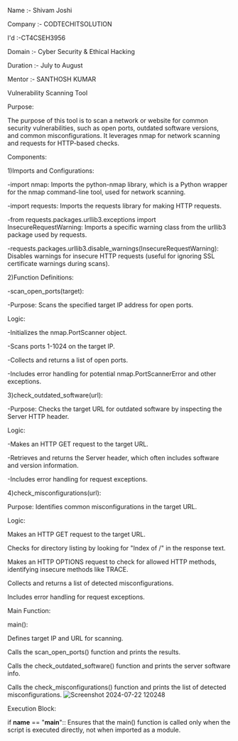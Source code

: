 Name :- Shivam Joshi

Company :- CODTECHITSOLUTION

I'd :-CT4CSEH3956

Domain :- Cyber Security & Ethical Hacking

Duration :- July to August

Mentor :- SANTHOSH KUMAR

Vulnerability Scanning Tool


Purpose:

The purpose of this tool is to scan a network or website for common security vulnerabilities, such as open ports, outdated software versions, and common misconfigurations. It leverages nmap for network scanning and requests for HTTP-based checks.

Components:

1)Imports and Configurations:

-import nmap: Imports the python-nmap library, which is a Python wrapper for the nmap command-line tool, used for network scanning.

-import requests: Imports the requests library for making HTTP requests.

-from requests.packages.urllib3.exceptions import InsecureRequestWarning: Imports a specific warning class from the urllib3 package used by requests.

-requests.packages.urllib3.disable_warnings(InsecureRequestWarning): Disables warnings for insecure HTTP requests (useful for ignoring SSL certificate warnings during scans).

 2)Function Definitions:

-scan_open_ports(target):

-Purpose: Scans the specified target IP address for open ports.

Logic:

-Initializes the nmap.PortScanner object.

-Scans ports 1-1024 on the target IP.

-Collects and returns a list of open ports.

-Includes error handling for potential nmap.PortScannerError and other exceptions.

3)check_outdated_software(url):

-Purpose: Checks the target URL for outdated software by inspecting the Server HTTP header.

Logic:

-Makes an HTTP GET request to the target URL.

-Retrieves and returns the Server header, which often includes software and version information.

-Includes error handling for request exceptions.

4)check_misconfigurations(url):

Purpose: Identifies common misconfigurations in the target URL.

Logic:

Makes an HTTP GET request to the target URL.

Checks for directory listing by looking for "Index of /" in the response text.

Makes an HTTP OPTIONS request to check for allowed HTTP methods, identifying insecure methods like TRACE.

Collects and returns a list of detected misconfigurations.

Includes error handling for request exceptions.

Main Function:

main():

Defines target IP and URL for scanning.

Calls the scan_open_ports() function and prints the results.

Calls the check_outdated_software() function and prints the server software info.

Calls the check_misconfigurations() function and prints the list of detected misconfigurations.
![Screenshot 2024-07-22 120248](https://github.com/user-attachments/assets/8cf4754c-84d1-44ad-9ba7-f724cd5f7c78)

Execution Block:

if __name__ == "__main__":: Ensures that the main() function is called only when the script is executed directly, not when imported as a module.
